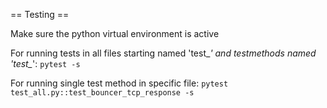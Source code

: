 == Testing ==

Make sure the python virtual environment is active

For running tests in all files starting named 'test_*' and testmethods named 'test_*':
`pytest -s`


For running single test method in specific file:
`pytest test_all.py::test_bouncer_tcp_response -s  `
